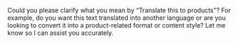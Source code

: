 Could you please clarify what you mean by “Translate this to products”? For example, do you want this text translated into another language or are you looking to convert it into a product-related format or content style? Let me know so I can assist you accurately.